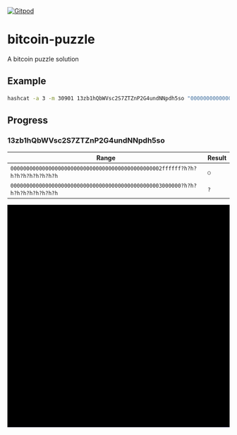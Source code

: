 [![Gitpod](https://img.shields.io/badge/Gitpod-ready--to--code-blue?logo=gitpod)](https://gitpod.io/#https://github.com/konard/bitcoin-puzzle)

# bitcoin-puzzle
A bitcoin puzzle solution

## Example

```bash
hashcat -a 3 -m 30901 13zb1hQbWVsc2S7ZTZnP2G4undNNpdh5so "000000000000000000000000000000000000000000000003000000?h?h?h?h?h?h?h?h?h?h" --markov-disable -d 2
```

## Progress

### 13zb1hQbWVsc2S7ZTZnP2G4undNNpdh5so

| Range                                                                        | Result |
| ---------------------------------------------------------------------------- | ------ |
| `000000000000000000000000000000000000000000000002ffffff?h?h?h?h?h?h?h?h?h?h` | `○`    |
| `000000000000000000000000000000000000000000000003000000?h?h?h?h?h?h?h?h?h?h` | `?`    |

[![progress](https://github.com/Konard/bitcoin-puzzle/raw/main/progress-draw/progress.png "progress")](https://github.com/Konard/bitcoin-puzzle/raw/main/progress-draw/progress.png)
